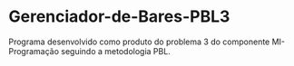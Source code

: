 # Gerenciador-de-Bares-PBL3
Programa desenvolvido como produto do problema 3 do componente MI-Programação seguindo a metodologia PBL.